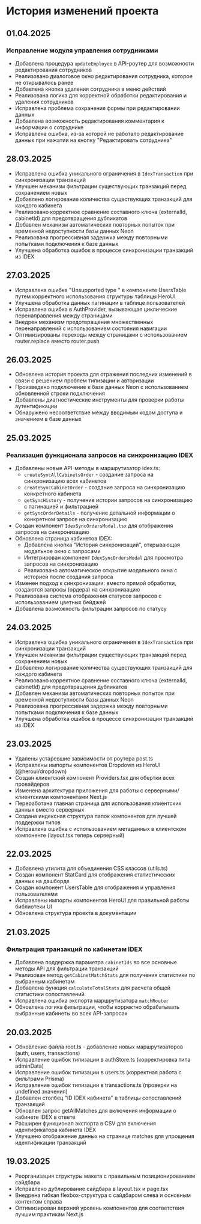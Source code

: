 # История изменений проекта

## 01.04.2025
### Исправление модуля управления сотрудниками
- Добавлена процедура `updateEmployee` в API-роутер для возможности редактирования сотрудников
- Реализовано диалоговое окно редактирования сотрудника, которое не открывалось ранее
- Добавлена кнопка удаления сотрудника в меню действий
- Реализована логика для корректной обработки редактирования и удаления сотрудников
- Исправлена проблема сохранения формы при редактировании данных
- Добавлена возможность редактирования комментария к информации о сотруднике
- Исправлена ошибка, из-за которой не работало редактирование данных при нажатии на кнопку "Редактировать сотрудника"

## 28.03.2025
- Исправлена ошибка уникального ограничения в `IdexTransaction` при синхронизации транзакций
- Улучшен механизм фильтрации существующих транзакций перед сохранением новых
- Добавлено логирование количества существующих транзакций для каждого кабинета
- Реализовано корректное сравнение составного ключа (externalId, cabinetId) для предотвращения дубликатов
- Добавлен механизм автоматических повторных попыток при временной недоступности базы данных Neon
- Реализована прогрессивная задержка между повторными попытками подключения к базе данных
- Улучшена обработка ошибок в процессе синхронизации транзакций из IDEX

## 27.03.2025
- Исправлена ошибка "Unsupported type <Item>" в компоненте UsersTable путем корректного использования структуры таблицы HeroUI
- Улучшена обработка данных пагинации в таблице пользователей
- Исправлена ошибка в AuthProvider, вызывающая циклические перенаправления между страницами
- Внедрен механизм предотвращения множественных перенаправлений с использованием состояния навигации
- Оптимизированы переходы между страницами с использованием router.replace вместо router.push

## 26.03.2025
- Обновлена история проекта для отражения последних изменений в связи с решением проблем типизации и авторизации
- Произведено подключение к базе данных Neon с использованием обновленной строки подключения
- Добавлены диагностические инструменты для проверки работы аутентификации
- Обнаружено несоответствие между вводимым кодом доступа и значением в базе данных

## 25.03.2025 
### Реализация функционала запросов на синхронизацию IDEX
- Добавлены новые API-методы в маршрутизатор idex.ts:
  - `createSyncAllCabinetsOrder` - создание запроса на синхронизацию всех кабинетов
  - `createSyncCabinetOrder` - создание запроса на синхронизацию конкретного кабинета
  - `getSyncHistory` - получение истории запросов на синхронизацию с пагинацией и фильтрацией
  - `getSyncOrderDetails` - получение детальной информации о конкретном запросе на синхронизацию
- Создан компонент `IdexSyncOrdersModal.tsx` для отображения запросов на синхронизацию
- Обновлена страница кабинетов IDEX:
  - Добавлена кнопка "История синхронизаций", открывающая модальное окно с запросами
  - Интегрирован компонент `IdexSyncOrdersModal` для просмотра запросов на синхронизацию
  - Реализовано автоматическое открытие модального окна с историей после создания запроса
- Изменен подход к синхронизации: вместо прямой обработки, создаются запросы (ордера) на синхронизацию
- Реализована система отображения статусов запросов с использованием цветных бейджей
- Добавлена возможность фильтрации запросов по статусу

## 24.03.2025
- Исправлена ошибка уникального ограничения в `IdexTransaction` при синхронизации транзакций
- Улучшен механизм фильтрации существующих транзакций перед сохранением новых
- Добавлено логирование количества существующих транзакций для каждого кабинета
- Реализовано корректное сравнение составного ключа (externalId, cabinetId) для предотвращения дубликатов
- Добавлен механизм автоматических повторных попыток при временной недоступности базы данных Neon
- Реализована прогрессивная задержка между повторными попытками подключения к базе данных
- Улучшена обработка ошибок в процессе синхронизации транзакций из IDEX

## 23.03.2025
- Удалены устаревшие зависимости от роутера post.ts
- Исправлены импорты компонентов Dropdown из HeroUI (@heroui/dropdown)
- Создан клиентский компонент Providers.tsx для обертки всех провайдеров
- Изменена архитектура приложения для работы с серверными/клиентскими компонентами Next.js
- Переработана главная страница для использования клиентских данных вместо серверных
- Создана индексная структура папок компонентов для лучшей поддержки типов
- Исправлена ошибка с использованием метаданных в клиентском компоненте (layout.tsx теперь серверный)

## 22.03.2025
- Добавлена утилита для объединения CSS классов (utils.ts)
- Создан компонент StatCard для отображения статистических данных на дашборде
- Создан компонент UsersTable для отображения и управления пользователями
- Исправлены импорты компонентов HeroUI для правильной работы библиотеки UI
- Обновлена структура проекта в документации

## 21.03.2025
### Фильтрация транзакций по кабинетам IDEX
- Добавлена поддержка параметра `cabinetIds` во все основные методы API для фильтрации транзакций
- Реализован метод `getCabinetMatchStats` для получения статистики по выбранным кабинетам
- Добавлена функция `calculateTotalStats` для расчета общей статистики сопоставлений
- Исправлена ошибка экспорта маршрутизатора `matchRouter`
- Обновлена логика фильтрации, чтобы корректно обрабатывать выбранные кабинеты во всех API-запросах

## 20.03.2025
- Обновление файла root.ts - добавление новых маршрутизаторов (auth, users, transactions)
- Исправление ошибок типизации в authStore.ts (корректировка типа adminData)
- Исправление ошибок типизации в users.ts (корректная работа с фильтрами Prisma)
- Исправление ошибок типизации в transactions.ts (проверки на undefined значения)
- Добавлен столбец "ID IDEX кабинета" в таблицы сопоставлений транзакций
- Обновлен запрос getAllMatches для включения информации о кабинете IDEX в ответе
- Расширен функционал экспорта в CSV для включения идентификатора кабинета IDEX
- Улучшено отображение данных на странице matches для упрощения идентификации транзакций

## 19.03.2025
- Реорганизация структуры макета с правильным позиционированием сайдбара
- Исправлено дублирование сайдбара в layout.tsx и page.tsx
- Внедрена гибкая flexbox-структура с сайдбаром слева и основным контентом справа
- Оптимизирован верхний уровень компонентов для соответствия лучшим практикам Next.js
